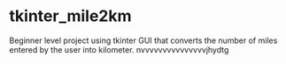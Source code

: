 # tkinter_mile2km
Beginner level project using tkinter GUI that converts the number of miles entered by the user into kilometer.
nvvvvvvvvvvvvvvvjhydtg
